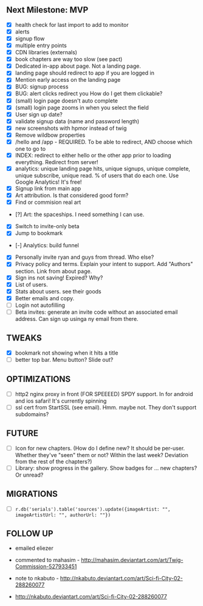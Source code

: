 
Next Milestone: MVP
-------------------
- [x] health check for last import to add to monitor
- [x] alerts
- [x] signup flow
- [x] multiple entry points
- [x] CDN libraries (externals)
- [x] book chapters are way too slow (see pact)
- [x] Dedicated in-app about page. Not a landing page.
- [x] landing page should redirect to app if you are logged in
- [x] Mention early access on the landing page
- [x] BUG: signup process
- [x] BUG: alert clicks redirect you How do I get them clickable?
- [x] (small) login page doesn't auto complete
- [x] (small) login page zooms in when you select the field
- [x] User sign up date?
- [x] validate signup data (name and password length)
- [x] new screenshots with hpmor instead of twig
- [x] Remove wildbow properties
- [x] /hello and /app - REQUIRED. To be able to redirect, AND choose which one to go to
- [x] INDEX: redirect to either hello or the other app prior to loading everything. Redirect from server!
- [x] analytics: unique landing page hits, unique signups, unique complete, unique subscribe, unique read. % of users that do each one. Use Google Analytics! It's free!
- [x] Signup link from main app
- [x] Art attribution. Is that considered good form?
- [x] Find or commision real art
- [?] Art: the spaceships. I need something I can use.
- [x] Switch to invite-only beta
- [x] Jump to bookmark
- [-] Analytics: build funnel
- [x] Personally invite ryan and guys from thread. Who else?
- [x] Privacy policy and terms. Explain your intent to support. Add "Authors" section. Link from about page.
- [x] Sign ins not saving! Expired? Why?
- [x] List of users.
- [x] Stats about users. see their goods
- [x] Better emails and copy.
- [ ] Login not autofilling
- [ ] Beta invites: generate an invite code without an associated email address. Can sign up usinga ny email from there.

TWEAKS
------
- [x] bookmark not showing when it hits a title
- [ ] better top bar. Menu button? Slide out?

OPTIMIZATIONS
---------------------
- [ ] http2 nginx proxy in front (FOR SPEEEED) SPDY support. In for android and ios safari! It's currently spinning
- [ ] ssl cert from StartSSL (see email). Hmm. maybe not. They don't support subdomains?

FUTURE
-------
- [ ] Icon for new chapters. (How do I define new? It should be per-user. Whether they've "seen" them or not? Within the last week? Deviation from the rest of the chapters?)
- [ ] Library: show progress in the gallery. Show badges for ... new chapters? Or unread?

MIGRATIONS
----------
- [ ] `r.db('serials').table('sources').update({imageArtist: "", imageArtistUrl: "", authorUrl: ""})`

FOLLOW UP
---------
- emailed eliezer
- commented to mahasim - http://mahasim.deviantart.com/art/Twig-Commission-527933451
- note to nkabuto - http://nkabuto.deviantart.com/art/Sci-fi-City-02-288260077

- http://nkabuto.deviantart.com/art/Sci-fi-City-02-288260077

